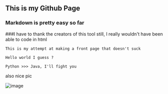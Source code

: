 ## This is my Github Page
### Markdown is pretty easy so far
###I have to thank the creators of this tool still, I really wouldn't have been able to code in html

````
This is my attempt at making a front page that doesn't suck

Hello world I guess ?
````

`
Python >>> Java, I'll fight you
`

also nice pic

![image](https://user-images.githubusercontent.com/60614398/123559932-748b7300-d79f-11eb-864d-55415385f454.png)
